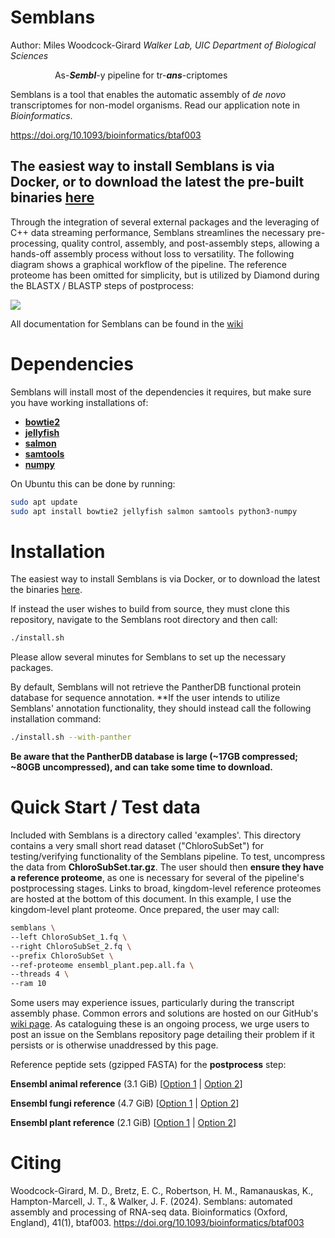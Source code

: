 # Semblans
Author: Miles Woodcock-Girard
*Walker Lab, UIC Department of Biological Sciences*

&nbsp;&nbsp;&nbsp;&nbsp;&nbsp;&nbsp;&nbsp;&nbsp;&nbsp;&nbsp;&nbsp;&nbsp;&nbsp;&nbsp;&nbsp;&nbsp;&nbsp; As-***Sembl***-y pipeline for tr-***ans***-criptomes

Semblans is a tool that enables the automatic assembly of *de novo* transcriptomes for non-model organisms. Read our application note in *Bioinformatics*.

https://doi.org/10.1093/bioinformatics/btaf003

## The easiest way to install Semblans is via Docker, or to download the latest the pre-built binaries [here](https://github.com/gladshire/Semblans/releases)

Through the integration of several external packages and the leveraging of C++ data streaming performance, Semblans streamlines the necessary pre-processing, quality control, assembly, and post-assembly steps, allowing a hands-off assembly process without loss to versatility. The following diagram shows a graphical workflow of the pipeline. The reference proteome has been omitted for simplicity, but is utilized by Diamond during the BLASTX / BLASTP steps of postprocess:

![](https://live.staticflickr.com/65535/54238413023_f9215a0ee1_o.jpg)

All documentation for Semblans can be found in the [wiki](https://github.com/gladshire/Semblans/wiki)

# Dependencies

Semblans will install most of the dependencies it requires, but make sure you have working installations of:
- [**bowtie2**](https://bowtie-bio.sourceforge.net/bowtie2/index.shtml)
- [**jellyfish**](https://genome.umd.edu/jellyfish.html)
- [**salmon**](https://salmon.readthedocs.io/en/latest/salmon.html)
- [**samtools**](http://www.htslib.org)
- [**numpy**](https://numpy.org)

On Ubuntu this can be done by running:
```bash
sudo apt update
sudo apt install bowtie2 jellyfish salmon samtools python3-numpy
```

# Installation

The easiest way to install Semblans is via Docker, or to download the latest the binaries [here](https://github.com/gladshire/Semblans/releases).

If instead the user wishes to build from source, they must clone this repository, navigate to the Semblans root directory and then call:

```bash
./install.sh
```
Please allow several minutes for Semblans to set up the necessary packages.

By default, Semblans will not retrieve the PantherDB functional protein database for sequence annotation. **If the user intends to utilize Semblans' annotation functionality, they should instead call the following installation command:
```bash
./install.sh --with-panther
```
**Be aware that the PantherDB database is large (~17GB compressed; ~80GB uncompressed), and can take some time to download.**

# Quick Start / Test data

Included with Semblans is a directory called 'examples'. This directory contains a very small short read dataset ("ChloroSubSet") for testing/verifying functionality of the Semblans pipeline. To test, uncompress the data from **ChloroSubSet.tar.gz**. The user should then **ensure they have a reference proteome**, as one is necessary for several of the pipeline's postprocessing stages. Links to broad, kingdom-level reference proteomes are hosted at the bottom of this document. In this example, I use the kingdom-level plant proteome. Once prepared, the user may call:
```bash
semblans \
--left ChloroSubSet_1.fq \
--right ChloroSubSet_2.fq \
--prefix ChloroSubSet \
--ref-proteome ensembl_plant.pep.all.fa \
--threads 4 \
--ram 10
```
Some users may experience issues, particularly during the transcript assembly phase. Common errors and solutions are hosted on our GitHub's [wiki page](https://github.com/gladshire/Semblans/wiki/Common-Errors-&-Solutions#issues-at-trinity-stage). As cataloguing these is an ongoing process, we urge users to post an issue on the Semblans repository page detailing their problem if it persists or is otherwise unaddressed by this page.

Reference peptide sets (gzipped FASTA) for the **postprocess** step:

**Ensembl animal reference** (3.1 GiB) [[Option 1](https://uofi.box.com/shared/static/0rlp6q0u5uvc161mzbdr3c0xoiti63sk) | [Option 2](https://www.dropbox.com/scl/fi/n49jm9i1yscrfrsj1dnq8/ensembl_animals.pep.all.fa.gz?rlkey=yemush6bm36wr4fu7dpe8h5e0&st=98kgb83l&dl=1)]

**Ensembl fungi reference** (4.7 GiB) [[Option 1](https://uofi.box.com/shared/static/qc4nmun4apb0pik5fqxukn4qvn3wm943) | [Option 2](https://www.dropbox.com/scl/fi/8as6tci331utcrqrl7txz/ensembl_fungi.pep.all.fa.gz?rlkey=eyhsv35lelnao5xgd7s9dy51e&st=oc9dz9s6&dl=1)]

**Ensembl plant reference** (2.1 GiB) [[Option 1](https://uofi.box.com/shared/static/lvg7x2qrxvg8hfcmue9xv4y9t1rgfb48) | [Option 2](https://www.dropbox.com/scl/fi/hbvtnd9wsiwt8k7gakcmq/ensembl_plant.pep.all.fa.gz?rlkey=8cp9sn5wrt9uu4vc2pmg8xvin&st=1gesuqq0&dl=1)]

# Citing

Woodcock-Girard, M. D., Bretz, E. C., Robertson, H. M., Ramanauskas, K., Hampton-Marcell, J. T., & Walker, J. F. (2024). Semblans: automated assembly and processing of RNA-seq data. Bioinformatics (Oxford, England), 41(1), btaf003. https://doi.org/10.1093/bioinformatics/btaf003
